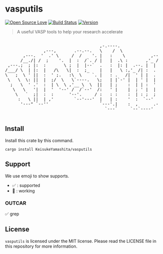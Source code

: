 # vasputils

[![Open Source Love](https://badges.frapsoft.com/os/v1/open-source.svg?v=103)](https://github.com/ellerbrock/open-source-badges/)
[![Build Status](https://travis-ci.com/KeisukeYamashita/vasp-utils.svg?branch=master)](https://travis-ci.com/KeisukeYamashita/vasp-utils)
[![Version](https://img.shields.io/badge/version-v0.0.1-red.svg)](https://img.shields.io/badge/version-v0.0.1-red.svg)

> A useful VASP tools to help your research accelerate

<pre align="center">
                                                                     ,----,           ,--,   
                                     ,-.----.                      ,/   .`|        ,---.'|   
               ,---,       .--.--.   \    /  \                   ,`   .'  :   ,---,|   | :   
       ,---.  '  .' \     /  /    '. |   :    \          ,--,  ;    ;     /,`--.' |:   : |   
      /__./| /  ;    '.  |  :  /`. / |   |  .\ :       ,'_ /|.'___,/    ,' |   :  :|   ' :   
 ,---.;  ; |:  :       \ ;  |  |--`  .   :  |: |  .--. |  | :|    :     |  :   |  ';   ; '   
/___/ \  | |:  |   /\   \|  :  ;_    |   |   \ :,'_ /| :  . |;    |.';  ;  |   :  |'   | |__ 
\   ;  \ ' ||  :  ' ;.   :\  \    `. |   : .   /|  ' | |  . .`----'  |  |  '   '  ;|   | :.'|
 \   \  \: ||  |  ;/  \   \`----.   \;   | |`-' |  | ' |  | |    '   :  ;  |   |  |'   :    ;
  ;   \  ' .'  :  | \  \ ,'__ \  \  ||   | ;    :  | | :  ' ;    |   |  '  '   :  ;|   |  ./ 
   \   \   '|  |  '  '--' /  /`--'  /:   ' |    |  ; ' |  | '    '   :  |  |   |  ';   : ;   
    \   `  ;|  :  :      '--'.     / :   : :    :  | : ;  ; |    ;   |.'   '   :  ||   ,/    
     :   \ ||  | ,'        `--'---'  |   | :    '  :  `--'   \   '---'     ;   |.' '---'     
      '---" `--''                    `---'.|    :  ,      .-./             '---'             
                                       `---`     `--`----'                                   

</pre>

## Install

Install this crate by this command.

```
cargo install KeisukeYamashita/vasputils
```

## Support

We use emoji to show supports.

-  ✅ : supported
-  🚧 : working

### OUTCAR

✅ grep

## License

`vasputils` is licensed under the MIT license. Please read the LICENSE file in this repository for more information.